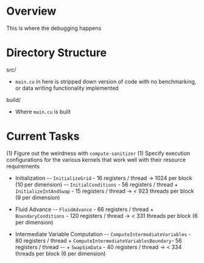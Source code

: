 # Overview
This is where the debugging happens

# Directory Structure
src/
- `main.cu` in here is stripped down version of code with no benchmarking, or data writing functionality implemented

build/
- Where `main.cu` is built

# Current Tasks
(1) Figure out the weirdness with `compute-sanitizer`
(1) Specify execution configurations for the various kernels that work well with their resource requirements
- Initialization
-- `InitializeGrid` - 16 registers / thread -> 1024 per block (10 per dimension)
-- `InitialConditions` - 56 registers / thread + `InitializeIntAndSwap` - 15 registers / thread -> < 923 threads per block (9 per dimension)

- Fluid Advance
-- `FluidAdvance` - 66 registers / thread + `BoundaryConditions` - 120 registers / thread -> < 331 threads per block (6 per dimension)

- Intermediate Variable Computation
-- `ComputeIntermediateVariables` - 80 registers / thread + `ComputeIntermediateVariablesBoundary`- 56 registers / thread
-- + `SwapSimData` - 40 registers / thread -> < 334 threads per block (6 per dimension)

